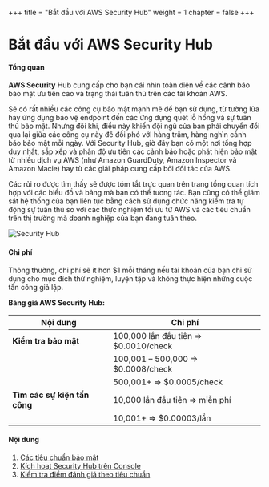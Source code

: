 +++
title = "Bắt đầu với AWS Security Hub"
weight = 1
chapter = false
+++

# Bắt đầu với AWS Security Hub

#### Tổng quan

**AWS Security** Hub cung cấp cho bạn cái nhìn toàn diện về các cảnh báo bảo mật ưu tiên cao và trạng thái tuân thủ trên các tài khoản AWS.

Sẽ có rất nhiều các công cụ bảo mật mạnh mẽ để bạn sử dụng, từ tường lửa hay ứng dụng bảo vệ endpoint đến các ứng dụng quét lỗ hổng và sự tuân thủ bảo mật. Nhưng đôi khi, điều này khiến đội ngũ của bạn phải chuyển đổi qua lại giữa các công cụ này để đối phó với hàng trăm, hàng nghìn cảnh báo bảo mật mỗi ngày. Với Security Hub, giờ đây bạn có một nơi tổng hợp duy nhất, sắp xếp và phân độ ưu tiên các cảnh báo hoặc phát hiện bảo mật từ nhiều dịch vụ AWS (như Amazon GuardDuty, Amazon Inspector và Amazon Macie) hay từ các giải pháp cung cấp bởi đối tác của AWS.

Các rủi ro được tìm thấy sẽ được tóm tắt trực quan trên trang tổng quan tích hợp với các biểu đồ và bảng mà bạn có thể tương tác. Bạn cũng có thể giám sát hệ thống của bạn liên tục bằng cách sử dụng chức năng kiểm tra tự động sự tuân thủ so với các thực nghiệm tối ưu từ AWS và các tiêu chuẩn trên thị trường mà doanh nghiệp của bạn đang tuân theo.

![Security Hub](../images/serviceicon.png?featherlight=false&width=10pc)

#### Chi phí

Thông thường, chi phí sẽ ít hơn $1 mỗi tháng nếu tài khoản của bạn chỉ sử dụng cho mục đích thử nghiệm, luyện tập và không thực hiện những cuộc tấn công giả lập.  

**Bảng giá AWS Security Hub:**

| Nội dung                    | Chi phí                               | 
|---------------------------- | ----------------                      |
| **Kiểm tra bảo mật**        | 100,000 lần đầu tiên => $0.0010/check |
|                             | 100,001 – 500,000 => $0.0008/check    |
|                             | 500,001+ => $0.0005/check             |
| **Tìm các sự kiện tấn công**| 10,000 lần đầu tiên => miễn phí       | 
|                             | 10,001+ => $0.00003/lần               |

#### Nội dung

1. [Các tiêu chuẩn bảo mật](1-security-standards/)
2. [Kích hoạt Security Hub trên Console](2-enable-sec-hub/)
3. [Kiểm tra điểm đánh giá theo tiêu chuẩn](3-security-score/)
